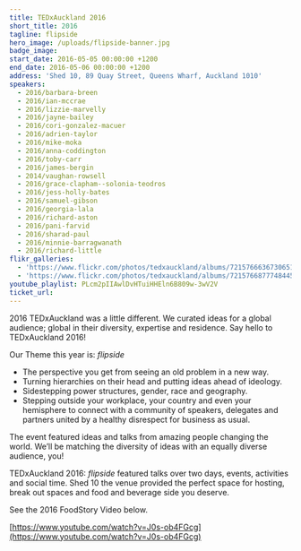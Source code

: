 ```yaml
---
title: TEDxAuckland 2016
short_title: 2016
tagline: flipside
hero_image: /uploads/flipside-banner.jpg
badge_image:
start_date: 2016-05-05 00:00:00 +1200
end_date: 2016-05-06 00:00:00 +1200
address: 'Shed 10, 89 Quay Street, Queens Wharf, Auckland 1010'
speakers:
  - 2016/barbara-breen
  - 2016/ian-mccrae
  - 2016/lizzie-marvelly
  - 2016/jayne-bailey
  - 2016/cori-gonzalez-macuer
  - 2016/adrien-taylor
  - 2016/mike-moka
  - 2016/anna-coddington
  - 2016/toby-carr
  - 2016/james-bergin
  - 2014/vaughan-rowsell
  - 2016/grace-clapham--solonia-teodros
  - 2016/jess-holly-bates
  - 2016/samuel-gibson
  - 2016/georgia-lala
  - 2016/richard-aston
  - 2016/pani-farvid
  - 2016/sharad-paul
  - 2016/minnie-barragwanath
  - 2016/richard-little
flikr_galleries:
  - 'https://www.flickr.com/photos/tedxauckland/albums/72157666367306513'
  - 'https://www.flickr.com/photos/tedxauckland/albums/72157668777484451'
youtube_playlist: PLcm2pIIAwlDvHTuiHHEln6B809w-3wV2V
ticket_url:
---
```


2016 TEDxAuckland was a little different. We curated ideas for a global audience; global in their diversity, expertise and residence. Say hello to TEDxAuckland 2016!

Our Theme this year is: *flipside*

* The perspective you get from seeing an old problem in a new way.
* Turning hierarchies on their head and putting ideas ahead of ideology.
* Sidestepping power structures, gender, race and geography.
* Stepping outside your workplace, your country and even your hemisphere to connect with a community of speakers, delegates and partners united by a healthy disrespect for business as usual.

The event featured ideas and talks from amazing people changing the world. We’ll be matching the diversity of ideas with an equally diverse audience, you!

TEDxAuckland 2016: *flipside* featured talks over two days, events, activities and social time. Shed 10 the venue provided the perfect space for hosting, break out spaces and food and beverage side you deserve.

See the 2016 FoodStory Video below.

[https://www.youtube.com/watch?v=J0s-ob4FGcg](https://www.youtube.com/watch?v=J0s-ob4FGcg)